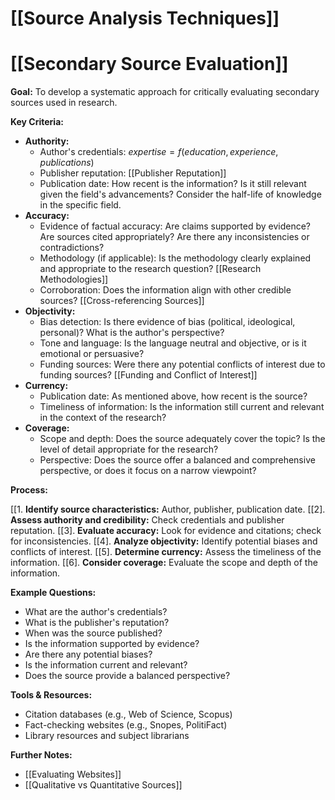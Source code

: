 # [[Source Analysis Techniques]]
# [[Secondary Source Evaluation]]

**Goal:** To develop a systematic approach for critically evaluating secondary sources used in research.

**Key Criteria:**

* **Authority:**
    * Author's credentials: $expertise = f(education, experience, publications)$
    * Publisher reputation: [[Publisher Reputation]]
    * Publication date:  How recent is the information?  Is it still relevant given the field's advancements?  Consider the half-life of knowledge in the specific field.
* **Accuracy:**
    * Evidence of factual accuracy:  Are claims supported by evidence?  Are sources cited appropriately?  Are there any inconsistencies or contradictions?
    * Methodology (if applicable):  Is the methodology clearly explained and appropriate to the research question?  [[Research Methodologies]]
    * Corroboration: Does the information align with other credible sources? [[Cross-referencing Sources]]
* **Objectivity:**
    * Bias detection:  Is there evidence of bias (political, ideological, personal)?  What is the author's perspective?
    * Tone and language:  Is the language neutral and objective, or is it emotional or persuasive?
    * Funding sources:  Were there any potential conflicts of interest due to funding sources? [[Funding and Conflict of Interest]]
* **Currency:**
    * Publication date: As mentioned above, how recent is the source?
    * Timeliness of information: Is the information still current and relevant in the context of the research?
* **Coverage:**
    * Scope and depth: Does the source adequately cover the topic?  Is the level of detail appropriate for the research?
    * Perspective: Does the source offer a balanced and comprehensive perspective, or does it focus on a narrow viewpoint?

**Process:**

[[1. **Identify source characteristics:** Author, publisher, publication date.
[[2]. **Assess authority and credibility:** Check credentials and publisher reputation.
[[3]. **Evaluate accuracy:** Look for evidence and citations; check for inconsistencies.
[[4]. **Analyze objectivity:** Identify potential biases and conflicts of interest.
[[5]. **Determine currency:** Assess the timeliness of the information.
[[6]. **Consider coverage:** Evaluate the scope and depth of the information.

**Example Questions:**

* What are the author's credentials?
* What is the publisher's reputation?
* When was the source published?
* Is the information supported by evidence?
* Are there any potential biases?
* Is the information current and relevant?
* Does the source provide a balanced perspective?


**Tools & Resources:**

* Citation databases (e.g., Web of Science, Scopus)
* Fact-checking websites (e.g., Snopes, PolitiFact)
* Library resources and subject librarians


**Further Notes:**

* [[Evaluating Websites]]
* [[Qualitative vs Quantitative Sources]]


